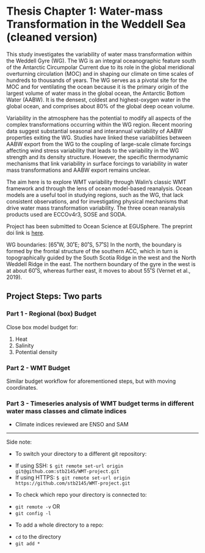 # Thesis Chapter 1: Water-mass Transformation in the Weddell Sea (cleaned version)
This study investigates the variability of water mass transformation within the Weddell Gyre (WG). The WG is an integral oceanographic feature south of the Antarctic Circumpolar Current due to its role in the global meridional overturning circulation (MOC) and in shaping our climate on time scales of hundreds to thousands of years. The WG serves as a pivotal site for the MOC and for ventilating the ocean because it is the primary origin of the largest volume of water mass in the global ocean, the Antarctic Bottom Water (AABW). It is the densest, coldest and highest-oxygen water in the global ocean, and comprises about 80% of the global deep ocean volume. 

Variability in the atmosphere has the potential to modify all aspects of the complex transformations occurring within the WG region. Recent mooring data suggest substantial seasonal and interannual variability of AABW properties exiting the WG. Studies have linked these variabilities between AABW export from the WG to the coupling of large-scale climate forcings affecting wind stress variability that leads to the variability in the WG strength and its density structure. However, the specific thermodynamic mechanisms that link variability in surface forcings to variability in water mass transformations and AABW export remains unclear. 

The aim here is to explore WMT variability through Walin’s classic WMT framework and through the lens of ocean model-based reanalysis. Ocean models are a useful tool in studying regions, such as the WG, that lack consistent observations, and for investigating physical mechanisms that drive water mass transformation variability. The three ocean reanalysis products used are ECCOv4r3, SOSE and SODA.

Project has been submitted to Ocean Science at EGUSphere. The preprint doi link is [here](https://doi.org/10.5194/egusphere-2022-129).

WG boundaries: [65˚W, 30˚E; 80˚S, 57˚S]
In the north, the boundary is formed by the frontal structure of the southern ACC, which in turn is topographically guided by the South Scotia Ridge in the west and the North Weddell Ridge in the east. The northern boundary of the gyre in the west is at about 60˚S, whereas further east, it moves to about 55˚S (Vernet et al., 2019).

## Project Steps: Two parts

### Part 1 - Regional (box) Budget
Close box model budget for:
1. Heat
2. Salinity
3. Potential density

### Part 2 - WMT Budget
Similar budget workflow for aforementioned steps, but with moving coordinates.

### Part 3 - Timeseries analysis of WMT budget terms in different water mass classes and climate indices
- Climate indices reviewed are ENSO and SAM
-------------------------------------------------------------------------------------------------------------
Side note: 
* To switch your directory to a different git repository:
- If using SSH: `$ git remote set-url origin git@github.com:stb2145/WMT-project.git`
- If using HTTPS: `$ git remote set-url origin https://github.com/stb2145/WMT-project.git`
* To check which repo your directory is connected to:
- `git remote -v` OR
- `git config -l`
* To add a whole directory to a repo: 
- `cd` to the directory
- `git add *`